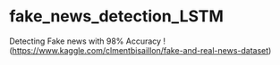 # fake_news_detection_LSTM
Detecting Fake news with 98% Accuracy
!(https://www.kaggle.com/clmentbisaillon/fake-and-real-news-dataset)
